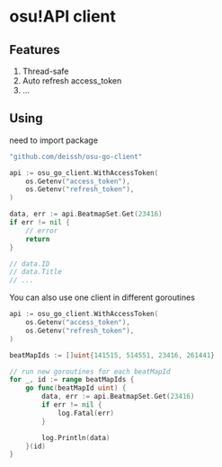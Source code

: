 # osu!API client

## Features

1. Thread-safe
2. Auto refresh access_token
3. ...

## Using

need to import package
```go
"github.com/deissh/osu-go-client"
```

```go
api := osu_go_client.WithAccessToken(
    os.Getenv("access_token"),
    os.Getenv("refresh_token"),
)

data, err := api.BeatmapSet.Get(23416)
if err != nil {
    // error
    return
}

// data.ID
// data.Title
// ...
```

You can also use one client in different goroutines

```go
api := osu_go_client.WithAccessToken(
    os.Getenv("access_token"),
    os.Getenv("refresh_token"),
)

beatMapIds := []uint{141515, 514551, 23416, 261441}

// run new goroutines for each beatMapId
for _, id := range beatMapIds {
    go func(beatMapId uint) {
        data, err := api.BeatmapSet.Get(23416)
        if err != nil {
            log.Fatal(err)
        }

        log.Println(data)
    }(id)
}
```